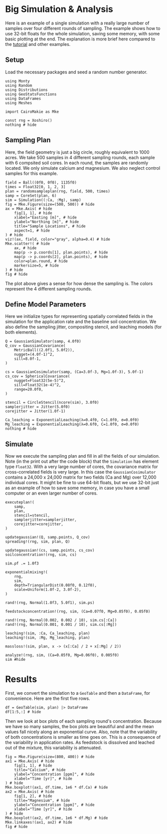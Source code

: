 # Big Simulation & Analysis

Here is an example of a single simulation with a really large number of samples over four different rounds of sampling. The example shows how to use 32-bit floats for the whole simulation, saving some memory, with some basic plotting at the end. The explanation is more brief here compared to the [tutorial](tutorial.md) and other examples.

## Setup

Load the necessary packages and seed a random number generator.

```@example bigsim
using Monty
using Random
using Distributions
using GeoStatsFunctions
using DataFrames
using Meshes

import CairoMakie as Mke

const rng = Xoshiro()
nothing # hide
```

## Sampling Plan

Here, the field geometry is just a big circle, roughly equivalent to 1000 acres. We take 500 samples in 4 different sampling rounds, each sample with 6 compsited soil cores. In each round, the samples are randomly located. We only simulate calcium and magnesium. We also neglect control samples for this example.

```@example bigsim
field = Ball((0f0, 0f0), 1135f0)
times = Float32[0, 1, 2, 3]
plan = randomsampleplan(rng, field, 500, times)
samp = CoreSet(plan, 6)
sim = Simulation((:Ca, :Mg), samp)
fig = Mke.Figure(size=(500, 500)) # hide
ax = Mke.Axis( # hide
    fig[1, 1], # hide
    xlabel="Easting [m]", # hide
    ylabel="Northing [m]", # hide
    title="Sample Locations", # hide
    aspect=1, # hide
) # hide
viz!(ax, field, color="gray", alpha=0.4) # hide
Mke.scatter!( # hide
    ax, # hide
    map(p -> p.coords[1], plan.points), # hide
    map(p -> p.coords[2], plan.points), # hide
    color=plan.round, # hide
    markersize=5, # hide
) # hide
fig # hide
```

The plot above gives a sense for how dense the sampling is. The colors represent the 4 different sampling rounds.

## Define Model Parameters

Here we initialize types for representing spatially correlated fields in the simulation for the application rate and the baseline soil concentration. We also define the sampling jitter, compositing stencil, and leaching models (for both elements).

```@example bigsim
Q = GaussianSimulator(samp, 4.0f0)
Q_cov = GaussianCovariance(
    MetricBall((2.0f1, 5.0f2)),
    nugget=(4.0f-1)^2,
    sill=8.0f-1,
)

cs = GaussianCosimulator(samp, (Ca=3.0f-3, Mg=1.0f-3), 5.0f-1)
cs_cov = SphericalCovariance(
    nugget=Float32(5e-5)^2,
    sill=Float32(1e-4)^2,
    range=20.0f0,
)

stencil = CircleStencil(ncore(sim), 3.0f0)
samplerjitter = Jitter(5.0f0)
corejitter = Jitter(1.0f-1)

Ca_leaching = ExponentialLeaching(λ=0.4f0, C=1.0f0, σ=0.0f0)
Mg_leaching = ExponentialLeaching(λ=0.6f0, C=1.0f0, σ=0.0f0)
nothing # hide
```

## Simulate

Now we execute the sampling plan and fill in all the fields of our simulation. Note (in the print out after the code block) that the `Simulation` has element type `Float32`. With a very large number of cores, the covariance matrix for cross-correlated fields is very large. In this case the `GaussianCosimulator` contains a 24,000 x 24,000 matrix for two fields (Ca and Mg) over 12,000 individual cores. It might be fine to use 64-bit floats, but we use 32-bit just as an example of how to save some memory, in case you have a small computer or an even larger number of cores.

```@example bigsim
executeplan!(
    samp,
    plan,
    stencil=stencil,
    samplerjitter=samplerjitter,
    corejitter=corejitter,
)

updategaussian!(Q, samp.points, Q_cov)
spreading!(rng, sim, plan, Q)

updategaussian!(cs, samp.points, cs_cov)
soilconcentration!(rng, sim, cs)

sim.ρf .= 1.0f3

exponentialmixing!(
    rng,
    sim,
    depth=TriangularDist(0.08f0, 0.12f0),
    scale=Uniform(1.0f-2, 3.0f-2),
)

rand!(rng, Normal(1.0f3, 5.0f1), sim.ρs)

feedstockconcentration!(rng, sim, (Ca=0.07f0, Mg=0.05f0), 0.05f0)

rand!(rng, Normal(0.002, 0.002 / 10), sim.cs[:Ca])
rand!(rng, Normal(0.001, 0.001 / 10), sim.cs[:Mg])

leaching!(sim, :Ca, Ca_leaching, plan)
leaching!(sim, :Mg, Mg_leaching, plan)

massloss!(sim, plan, x -> (x[:Ca] / 2 + x[:Mg] / 2))

analyze!(rng, sim, (Ca=0.05f0, Mg=0.06f0), 0.005f0)
sim #hide
```

# Results

First, we convert the simulation to a `GeoTable` and then a `DataFrame`, for convenience. Here are the first five rows.
```@example bigsim
df = GeoTable(sim, plan) |> DataFrame
df[1:5,:] # hide
```

Then we look at box plots of each sampling round's concentration. Because we have so many samples, the box plots are beautiful and and the mean values fall nicely along an exponential curve. Also, note that the variability of both concentrations is smaller as time goes on. This is a consequence of the variability in application rates. As feedstock is dissolved and leached out of the mixture, this variability is attenuated.

```@example bigsim
fig = Mke.Figure(size=(800, 400)) # hide
ax1 = Mke.Axis( # hide
    fig[1, 1], # hide
    title="Calcium", # hide
    ylabel="Concentration [ppm]", # hide
    xlabel="Time [yr]", # hide
) # hide
Mke.boxplot!(ax1, df.time, 1e6 * df.Ca) # hide
ax2 = Mke.Axis( # hide
    fig[1, 2], # hide
    title="Magnesium", # hide
    ylabel="Concentration [ppm]", # hide
    xlabel="Time [yr]", # hide
) # hide
Mke.boxplot!(ax2, df.time, 1e6 * df.Mg) # hide
Mke.linkaxes!(ax1, ax2) # hide
fig # hide
```
